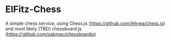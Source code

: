 # ElFitz-Chess
A simple chess service, using Chess.js (https://github.com/jhlywa/chess.js) and most likely (TBD) chessboard.js (https://github.com/oakmac/chessboardjs)
